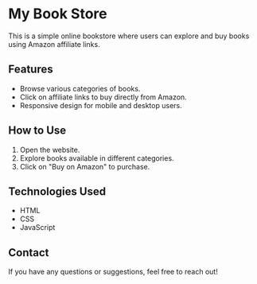 # My Book Store

This is a simple online bookstore where users can explore and buy books using Amazon affiliate links.

## Features
- Browse various categories of books.
- Click on affiliate links to buy directly from Amazon.
- Responsive design for mobile and desktop users.

## How to Use
1. Open the website.
2. Explore books available in different categories.
3. Click on "Buy on Amazon" to purchase.

## Technologies Used
- HTML
- CSS
- JavaScript

## Contact
If you have any questions or suggestions, feel free to reach out!
